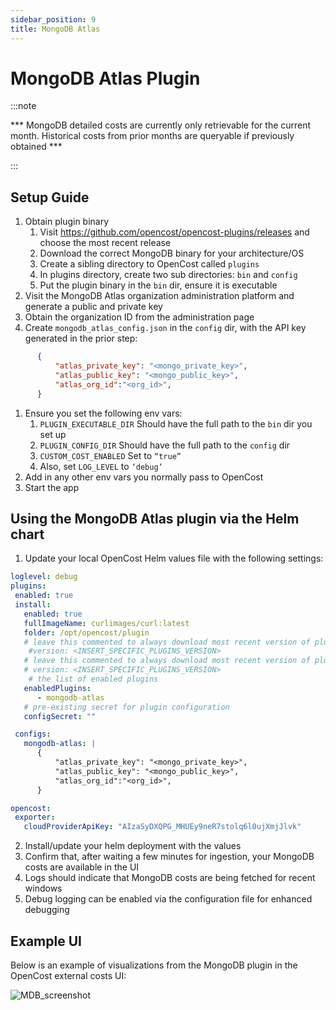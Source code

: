```yaml
---
sidebar_position: 9
title: MongoDB Atlas
---
```


# MongoDB Atlas Plugin 

:::note

*** MongoDB detailed costs are currently only retrievable for the current month. Historical costs from prior months are queryable if previously obtained ***

:::

## Setup Guide

1. Obtain plugin binary
   1. Visit https://github.com/opencost/opencost-plugins/releases and choose the most recent release
   1. Download the correct MongoDB binary for your architecture/OS
   1. Create a sibling directory to OpenCost called `plugins`
   1. In plugins directory, create two sub directories: `bin` and `config`
   1. Put the plugin binary in the `bin` dir, ensure it is executable
2. Visit the MongoDB Atlas organization administration platform and generate a public and private key
3. Obtain the organization ID from the administration page
4. Create `mongodb_atlas_config.json` in the `config` dir, with the API key generated in the prior step:
```json
      {
          "atlas_private_key": "<mongo_private_key>",
          "atlas_public_key": "<mongo_public_key>",
          "atlas_org_id":"<org_id>",
      }
```
1. Ensure you set the following env vars:
   1. `PLUGIN_EXECUTABLE_DIR`
   Should have the full path to the `bin` dir you set up
   2. `PLUGIN_CONFIG_DIR`
   Should have the full path to the `config` dir
   3. `CUSTOM_COST_ENABLED`
   Set to `“true”`
   4. Also, set `LOG_LEVEL` to `‘debug’`
2. Add in any other env vars you normally pass to OpenCost
3. Start the app

## Using the MongoDB Atlas plugin via the Helm chart
1. Update your local OpenCost Helm values file with the following settings:
```yaml
loglevel: debug
plugins:
 enabled: true
 install:
   enabled: true
   fullImageName: curlimages/curl:latest
   folder: /opt/opencost/plugin
   # leave this commented to always download most recent version of plugins
    #version: <INSERT_SPECIFIC_PLUGINS_VERSION>
   # leave this commented to always download most recent version of plugins
   # version: <INSERT_SPECIFIC_PLUGINS_VERSION>
	# the list of enabled plugins
   enabledPlugins: 
      - mongodb-atlas
   # pre-existing secret for plugin configuration
   configSecret: ""

 configs:
   mongodb-atlas: |
      {
          "atlas_private_key": "<mongo_private_key>",
          "atlas_public_key": "<mongo_public_key>",
          "atlas_org_id":"<org_id>",
      }

opencost:
 exporter:
   cloudProviderApiKey: "AIzaSyDXQPG_MHUEy9neR7stolq6l0ujXmjJlvk"

```
2. Install/update your helm deployment with the values 
3. Confirm that, after waiting a few minutes for ingestion, your MongoDB costs are available in the UI
4. Logs should indicate that MongoDB costs are being fetched for recent windows
5. Debug logging can be enabled via the configuration file for enhanced debugging

## Example UI

Below is an example of visualizations from the MongoDB plugin in the OpenCost external costs UI:

![MDB_screenshot](mdb.png)